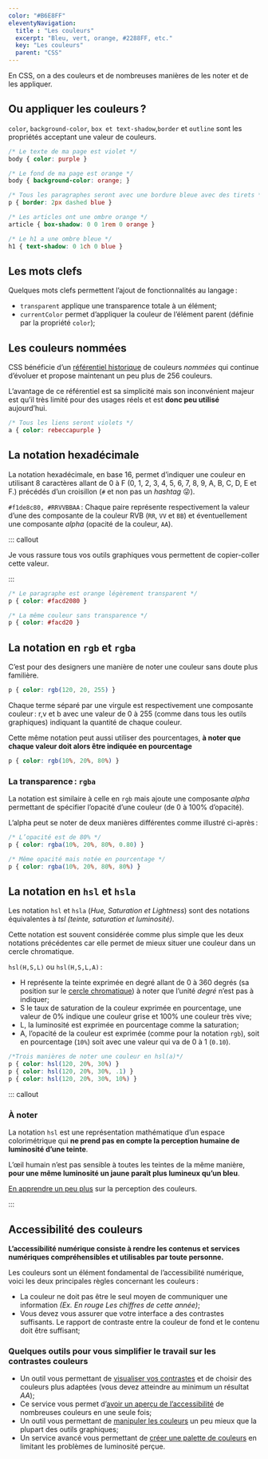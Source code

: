```yaml
---
color: "#B6E8FF"
eleventyNavigation:
  title : "Les couleurs"
  excerpt: "Bleu, vert, orange, #2288FF, etc."
  key: "Les couleurs"
  parent: "CSS"
---
```


En CSS, on a des couleurs et de nombreuses manières de les noter et de les appliquer.

## Ou appliquer les couleurs ?

`color`, `background-color`, `box et text-shadow`,`border` et `outline` sont les propriétés acceptant une valeur de couleurs.

```css
/* Le texte de ma page est violet */
body { color: purple }

/* Le fond de ma page est orange */
body { background-color: orange; }

/* Tous les paragraphes seront avec une bordure bleue avec des tirets */
p { border: 2px dashed blue }

/* Les articles ont une ombre orange */
article { box-shadow: 0 0 1rem 0 orange }

/* Le h1 a une ombre bleue */
h1 { text-shadow: 0 1ch 0 blue }
```

## Les mots clefs

Quelques mots clefs permettent l’ajout de fonctionnalités au langage :

- `transparent` applique une transparence totale à un élément;
- `currentColor` permet d’appliquer la couleur de l’élément parent (définie par la propriété `color`);

## Les couleurs nommées

CSS bénéficie d’un [référentiel historique](https://developer.mozilla.org/en-US/docs/Web/CSS/named-color) de couleurs *nommées* qui continue d’évoluer et propose maintenant un peu plus de 256 couleurs.

L’avantage de ce référentiel est sa simplicité mais son inconvénient majeur est qu’il très limité pour des usages réels et est **donc peu utilisé** aujourd’hui.

```css
/* Tous les liens seront violets */
a { color: rebeccapurple }
```

## La notation hexadécimale

La notation hexadécimale, en base 16, permet d’indiquer une couleur en utilisant 8 caractères allant de 0 à F (0, 1, 2, 3, 4, 5, 6, 7, 8, 9, A, B, C, D, E et F.) précédés d’un croisillon (`#` et non pas un *hashtag* 😜).

`#f1de8c80, #RRVVBBAA` : Chaque paire représente respectivement la valeur d’une des composante de la couleur RVB (`RR`, `VV` et `BB`) et éventuellement une composante *alpha* (opacité de la couleur, `AA`).

::: callout

Je vous rassure tous vos outils graphiques vous permettent de copier-coller cette valeur.

:::

```css
/* Le paragraphe est orange légèrement transparent */
p { color: #facd2080 }

/* La même couleur sans transparence */
p { color: #facd20 }
```

## La notation en `rgb` et `rgba`

C’est pour des designers une manière de noter une couleur sans doute plus familière.

```css
p { color: rgb(120, 20, 255) }
```

Chaque terme séparé par une virgule est respectivement une composante couleur : r,v et b avec une valeur de 0 à 255 (comme dans tous les outils graphiques) indiquant la quantité de chaque couleur.

Cette même notation peut aussi utiliser des pourcentages, **à noter que chaque valeur doit alors être indiquée en pourcentage**

```css
p { color: rgb(10%, 20%, 80%) }
```

### La transparence : `rgba`

La notation est similaire à celle en `rgb` mais ajoute une composante *alpha* permettant de spécifier l’opacité d’une couleur (de 0 à 100% d’opacité).

L’alpha peut se noter de deux manières différentes comme illustré ci-après :

```css
/* L’opacité est de 80% */
p { color: rgba(10%, 20%, 80%, 0.80) }

/* Même opacité mais notée en pourcentage */
p { color: rgba(10%, 20%, 80%, 80%) }
```

## La notation en `hsl` et `hsla`

Les notation `hsl` et `hsla` (*Hue, Saturation et Lightness*) sont des notations équivalentes à *tsl (teinte, saturation et luminosité)*.

Cette notation est souvent considérée comme plus simple que les deux notations précédentes car elle permet de mieux situer une couleur dans un cercle chromatique.

`hsl(H,S,L)` ou `hsl(H,S,L,A)` :

- H représente la teinte exprimée en degré allant de 0 à 360 degrés (sa position sur le [cercle chromatique](https://fr.wikipedia.org/wiki/Cercle_chromatique)) à noter que l’unité *degré* n’est pas à indiquer;
- S le taux de saturation de la couleur exprimée en pourcentage, une valeur de 0% indique une couleur grise et 100% une couleur très vive;
- L, la luminosité est exprimée en pourcentage comme la saturation;
- A, l’opacité de la couleur est exprimée (comme pour la notation `rgb`), soit en pourcentage (`10%`) soit avec une valeur qui va de 0 à 1 (`0.10`).

```css
/*Trois manières de noter une couleur en hsl(a)*/
p { color: hsl(120, 20%, 30%) }
p { color: hsl(120, 20%, 30%, .1) }
p { color: hsl(120, 20%, 30%, 10%) }
```

::: callout
### À noter

La notation `hsl` est une représentation mathématique d’un espace colorimétrique qui **ne prend pas en compte la perception humaine de luminosité d’une teinte**.

L’œil humain n’est pas sensible à toutes les teintes de la même manière, **pour une même luminosité un jaune paraît plus lumineux qu’un bleu**.

[En apprendre un peu plus](https://www.boronine.com/2012/03/26/Color-Spaces-for-Human-Beings/) sur la perception des couleurs.

:::

## Accessibilité des couleurs

**L’accessibilité numérique consiste à rendre les contenus et services numériques compréhensibles et utilisables par toute personne.**

Les couleurs sont un élément fondamental de l’accessibilité numérique, voici les deux principales règles concernant les couleurs :

- La couleur ne doit pas être le seul moyen de communiquer une information *(Ex. En rouge Les chiffres de cette année)*;
- Vous devez vous assurer que votre interface a des contrastes suffisants. Le rapport de contraste entre la couleur de fond et le contenu doit être suffisant;

### Quelques outils pour vous simplifier le travail sur les contrastes couleurs

- Un outil vous permettant de [visualiser vos contrastes](https://color.review/) et de choisir des couleurs plus adaptées (vous devez atteindre au minimum un résultat *AA*);
- Ce service vous permet d’[avoir un aperçu de l’accessibilité](https://contrast-grid.eightshapes.com/) de nombreuses couleurs en une seule fois;
- Un outil vous permettant de [manipuler les couleurs](https://hue.tools/modify?format=hex&color=77f15cff) un peu mieux que la plupart des outils graphiques;
- Un service avancé vous permettant de [créer une palette de couleurs](https://accessiblepalette.com/) en limitant les problèmes de luminosité perçue.